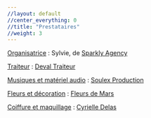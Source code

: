 ```yaml
---
//layout: default
//center_everything: 0
//title: "Prestataires"
//weight: 3
---
```


<u>Organisatrice</u> : Sylvie, de [Sparkly Agency](https://sparkly-agency.com/)

<u>Traiteur</u> : [Deval Traiteur](https://www.deval-traiteur.com/)

<u>Musiques et matériel audio</u> : [Soulex Production](https://soulexproduction.com/)

<u>Fleurs et décoration</u> : [Fleurs de Mars](https://fleursdemars.fr/)

<u>Coiffure et maquillage</u> : [Cyrielle Delas](https://www.cyrielledelas.com/)
